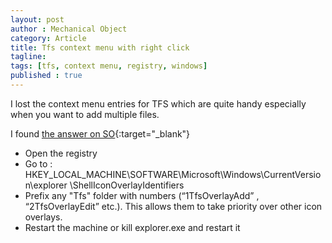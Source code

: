 ```yaml
---
layout: post
author : Mechanical Object
category: Article
title: Tfs context menu with right click
tagline: 
tags: [tfs, context menu, registry, windows]
published : true
--- 
```


I lost the context menu entries for TFS which are quite handy especially when you 
want to add multiple files.

<!--more-->

I found [the answer on SO](http://stackoverflow.com/q/10442099){:target="_blank"}

* Open the registry
* Go to : HKEY_LOCAL_MACHINE\SOFTWARE\Microsoft\Windows\CurrentVersion\explorer \ShellIconOverlayIdentifiers
* Prefix any "Tfs" folder with numbers (“1TfsOverlayAdd” , “2TfsOverlayEdit” etc.). This allows them to take priority over other icon overlays.
* Restart the machine or kill explorer.exe and restart it